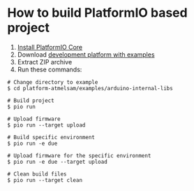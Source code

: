 How to build PlatformIO based project
=====================================

1. [Install PlatformIO Core](https://docs.platformio.org/page/core.html)
2. Download [development platform with examples](https://github.com/platformio/platform-atmelsam/archive/develop.zip)
3. Extract ZIP archive
4. Run these commands:

```shell
# Change directory to example
$ cd platform-atmelsam/examples/arduino-internal-libs

# Build project
$ pio run

# Upload firmware
$ pio run --target upload

# Build specific environment
$ pio run -e due

# Upload firmware for the specific environment
$ pio run -e due --target upload

# Clean build files
$ pio run --target clean
```
